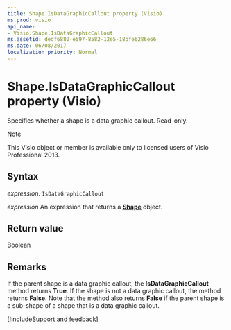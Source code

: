 ```yaml
---
title: Shape.IsDataGraphicCallout property (Visio)
ms.prod: visio
api_name:
- Visio.Shape.IsDataGraphicCallout
ms.assetid: dedf6880-e597-8582-12e5-18bfe6286e66
ms.date: 06/08/2017
localization_priority: Normal
---
```



# Shape.IsDataGraphicCallout property (Visio)

Specifies whether a shape is a data graphic callout. Read-only.


> [!NOTE] 
> This Visio object or member is available only to licensed users of Visio Professional 2013.


## Syntax

_expression_. `IsDataGraphicCallout`

 _expression_ An expression that returns a **[Shape](Visio.Shape.md)** object.


## Return value

Boolean


## Remarks

If the parent shape is a data graphic callout, the  **IsDataGraphicCallout** method returns **True**. If the shape is not a data graphic callout, the method returns **False**. Note that the method also returns **False** if the parent shape is a sub-shape of a shape that is a data graphic callout.

[!include[Support and feedback](~/includes/feedback-boilerplate.md)]